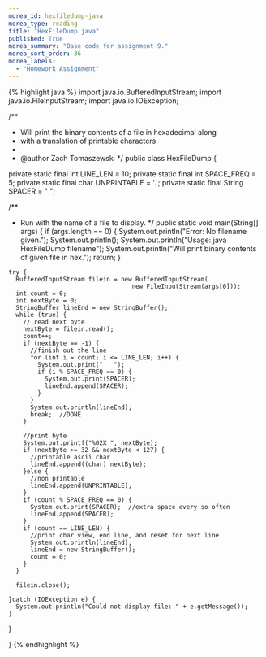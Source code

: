 ```yaml
---
morea_id: hexfiledump-java
morea_type: reading
title: "HexFileDump.java"
published: True
morea_summary: "Base code for assignment 9."
morea_sort_order: 36
morea_labels: 
  - "Homework Assignment"
---
```


{% highlight java %}
import java.io.BufferedInputStream;
import java.io.FileInputStream;
import java.io.IOException;

/**
 * Will print the binary contents of a file in hexadecimal along
 * with a translation of printable characters.
 *
 * @author Zach Tomaszewski
 */
public class HexFileDump {

  private static final int LINE_LEN = 10;
  private static final int SPACE_FREQ = 5;
  private static final char UNPRINTABLE = '.';
  private static final String SPACER = " ";

  /**
   * Run with the name of a file to display.
   */
  public static void main(String[] args) {
    if (args.length == 0) {
      System.out.println("Error: No filename given.");
      System.out.println();
      System.out.println("Usage: java HexFileDump filename");
      System.out.println("Will print binary contents of given file in hex.");
      return;
    }

    try {
      BufferedInputStream filein = new BufferedInputStream(
                                      new FileInputStream(args[0]));
      int count = 0;
      int nextByte = 0;
      StringBuffer lineEnd = new StringBuffer();
      while (true) {
        // read next byte
        nextByte = filein.read();
        count++;
        if (nextByte == -1) {
          //finish out the line
          for (int i = count; i <= LINE_LEN; i++) {
            System.out.print("   ");
            if (i % SPACE_FREQ == 0) {
              System.out.print(SPACER);
              lineEnd.append(SPACER);
            }
          }
          System.out.println(lineEnd);
          break;  //DONE
        }

        //print byte
        System.out.printf("%02X ", nextByte);
        if (nextByte >= 32 && nextByte < 127) {
          //printable ascii char
          lineEnd.append((char) nextByte);
        }else {
          //non printable
          lineEnd.append(UNPRINTABLE);
        }
        if (count % SPACE_FREQ == 0) {
          System.out.print(SPACER);  //extra space every so often
          lineEnd.append(SPACER);
        }
        if (count == LINE_LEN) {
          //print char view, end line, and reset for next line
          System.out.println(lineEnd);
          lineEnd = new StringBuffer();
          count = 0;
        }
      }

      filein.close();

    }catch (IOException e) {
      System.out.println("Could not display file: " + e.getMessage());
    }
  }

}
{% endhighlight %}
